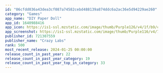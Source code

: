 ```yaml
---
id: "06cfdd036a43dea3cf087a74582cebd488139a874ddc6a2ac36e5d94229ae260"
category: "Games"
app_name: "DIY Paper Doll"
app_id: 1640988416
app_icon: https://is1-ssl.mzstatic.com/image/thumb/Purple126/v4/1f/b9/c9/1fb9c98b-cf33-b9ba-524d-051bbffbdc0f/AppIcon-1x_U007emarketing-0-7-0-85-220-0.png/1024x1024bb.png
app_screenshot: https://is1-ssl.mzstatic.com/image/thumb/Purple116/v4/72/7e/a0/727ea02a-104d-08ed-1fd6-37078b3ce9dd/ce85507c-a8df-45c7-a896-d8530edd467a_XSmax_SS1_DIY_Paper_Doll_store-screen-shot_B0_1242x2688_.jpg/1242x2688bb.png
publisher_id: 721307559
publisher_name: "Crazy Labs"
rank: 500
most_recent_release: 2024-01-25 00:00:00
release_count_in_past_year: 22
release_count_in_past_year_category: 19
release_count_in_past_year_top_in_category: 33
---
```

